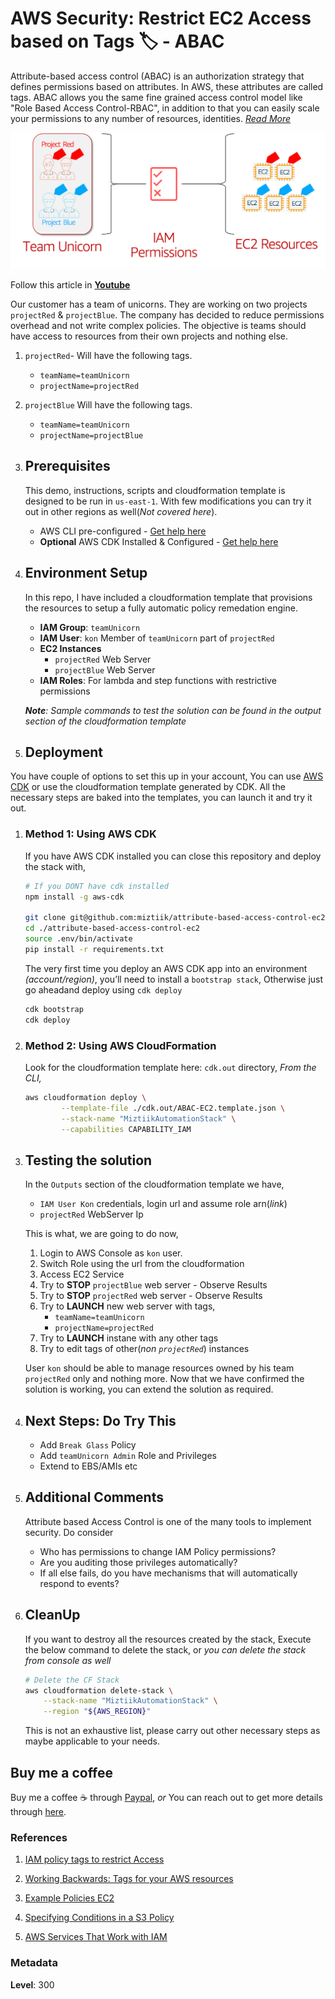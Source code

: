 # AWS Security: Restrict EC2 Access based on Tags 🏷 - ABAC

Attribute-based access control (ABAC) is an authorization strategy that defines permissions based on attributes. In AWS, these attributes are called tags. ABAC allows you the same fine grained access control model like "Role Based Access Control-RBAC", in addition to that you can easily scale your permissions to any number of resources, identities. _[Read More](https://docs.aws.amazon.com/IAM/latest/UserGuide/introduction_attribute-based-access-control.html)_

![Attribute-based access control](images/miztiik_github_attribute_based_access_control.png)

Follow this article in **[Youtube](https://www.youtube.com/c/ValaxyTechnologies)**

Our customer has a team of unicorns. They are working on two projects `projectRed` & `projectBlue`. The company has decided to reduce permissions overhead and not write complex policies.
The objective is teams should have access to resources from their own projects and nothing else. 

1. `projectRed`- Will have the following tags.
   - `teamName=teamUnicorn`
   - `projectName=projectRed`
1. `projectBlue` Will have the following tags.
   - `teamName=teamUnicorn`
   - `projectName=projectBlue`

1. ## Prerequisites

    This demo, instructions, scripts and cloudformation template is designed to be run in `us-east-1`. With few modifications you can try it out in other regions as well(_Not covered here_).

    - AWS CLI pre-configured - [Get help here](https://youtu.be/TPyyfmQte0U)
    - **Optional** AWS CDK Installed & Configured - [Get help here](https://www.youtube.com/watch?v=MKwxpszw0Rc)

1. ## Environment Setup

    In this repo, I have included a cloudformation template that provisions the resources to setup a fully automatic policy remedation engine.

    - **IAM Group**: `teamUnicorn`
    - **IAM User**: `kon` Member of `teamUnicorn` part of `projectRed`
    - **EC2 Instances**
      - `projectRed` Web Server
      - `projectBlue` Web Server
    - **IAM Roles**: For lambda and step functions with restrictive permissions

    _**Note**: Sample commands to test the solution can be found in the output section of the cloudformation template_

1. ## Deployment

  You have couple of options to set this up in your account, You can use [AWS CDK](https://www.youtube.com/watch?v=MKwxpszw0Rc) or use the cloudformation template generated by CDK. All the necessary steps are baked into the templates, you can launch it and try it out.

  1. ### Method 1: Using AWS CDK

      If you have AWS CDK installed you can close this repository and deploy the stack with,

        ```sh
        # If you DONT have cdk installed
        npm install -g aws-cdk

        git clone git@github.com:miztiik/attribute-based-access-control-ec2.git
        cd ./attribute-based-access-control-ec2
        source .env/bin/activate
        pip install -r requirements.txt
        ```

      The very first time you deploy an AWS CDK app into an environment _(account/region)_, you’ll need to install a `bootstrap stack`, Otherwise just go aheadand   deploy using `cdk deploy`

        ```sh
        cdk bootstrap
        cdk deploy
        ```

  1. ### Method 2: Using AWS CloudFormation

      Look for the cloudformation template here: `cdk.out` directory, _From the CLI,_

        ```sh
        aws cloudformation deploy \
                --template-file ./cdk.out/ABAC-EC2.template.json \
                --stack-name "MiztiikAutomationStack" \
                --capabilities CAPABILITY_IAM
        ```

1. ## Testing the solution

    In the `Outputs` section of the cloudformation template we have,

    - `IAM User Kon` credentials, login url and assume role arn(_link_)
    - `projectRed` WebServer Ip

    This is what, we are going to do now,

    1. Login to AWS Console as `kon` user.
    1. Switch Role using the url from the cloudformation
    1. Access EC2 Service
    1. Try to **STOP** `projectBlue` web server - Observe Results
    1. Try to **STOP** `projectRed` web server - Observe Results
    1. Try to **LAUNCH** new web server with tags,
        - `teamName=teamUnicorn`
        - `projectName=projectRed`
    1. Try to **LAUNCH** instane with any other tags
    1. Try to edit tags of other(_non `projectRed`_) instances

    User `kon` should be able to manage resources owned by his team `projectRed` only and nothing more. Now that we have confirmed the solution is working, you can extend the solution as required.

1. ## Next Steps: Do Try This

    - Add `Break Glass` Policy
    - Add `teamUnicorn Admin` Role and Privileges
    - Extend to EBS/AMIs etc

1. ## Additional Comments

    Attribute based Access Control is one of the many tools to implement security. Do consider

    - Who has permissions to change IAM Policy permissions?
    - Are you auditing those privileges automatically?
    - If all else fails, do you have mechanisms that will automatically respond to events?


1. ## CleanUp

    If you want to destroy all the resources created by the stack, Execute the below command to delete the stack, or _you can delete the stack from console as well_

    ```bash
    # Delete the CF Stack
    aws cloudformation delete-stack \
        --stack-name "MiztiikAutomationStack" \
        --region "${AWS_REGION}"
    ```

    This is not an exhaustive list, please carry out other necessary steps as maybe applicable to your needs.

## Buy me a coffee

Buy me a coffee ☕ through [Paypal](https://paypal.me/valaxy), _or_ You can reach out to get more details through [here](https://youtube.com/c/valaxytechnologies/about).

### References

1. [IAM policy tags to restrict Access](https://aws.amazon.com/premiumsupport/knowledge-center/iam-policy-tags-restrict/)

1. [Working Backwards: Tags for your AWS resources](https://aws.amazon.com/blogs/security/working-backward-from-iam-policies-and-principal-tags-to-standardized-names-and-tags-for-your-aws-resources/)
1. [Example Policies EC2 ](https://docs.aws.amazon.com/AWSEC2/latest/UserGuide/iam-policies-ec2-console.html)
1. [Specifying Conditions in a S3 Policy](https://docs.aws.amazon.com/AmazonS3/latest/dev/amazon-s3-policy-keys.html#bucket-keys-in-amazon-s3-policies)
1. [AWS Services That Work with IAM](https://docs.aws.amazon.com/IAM/latest/UserGuide/reference_aws-services-that-work-with-iam.html)

### Metadata

**Level**: 300
